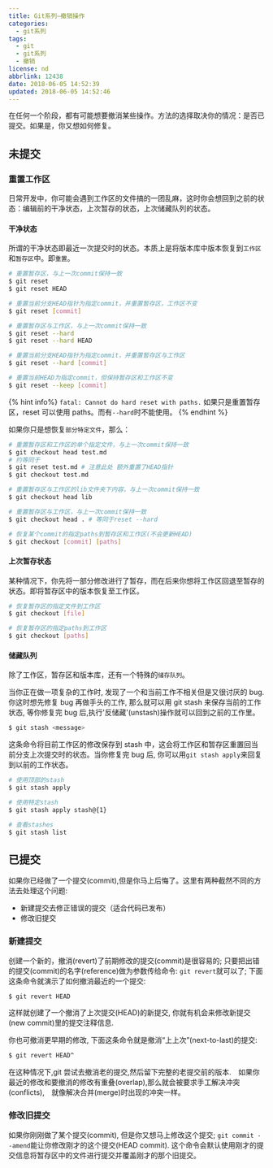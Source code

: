 ```yaml
---
title: Git系列—撤销操作
categories:
  - git系列
tags:
  - git
  - git系列
  - 撤销
license: nd
abbrlink: 12438
date: 2018-06-05 14:52:39
updated: 2018-06-05 14:52:46
---
```


在任何一个阶段，都有可能想要撤消某些操作。方法的选择取决你的情况：是否已提交。如果是，你又想如何修复。

## 未提交

### 重置工作区

日常开发中，你可能会遇到工作区的文件搞的一团乱麻，这时你会想回到之前的状态：编辑前的干净状态，上次暂存的状态，上次储藏队列的状态。

#### 干净状态

所谓的干净状态即最近一次提交时的状态。本质上是将版本库中版本恢复到`工作区`和`暂存区`中。即`重置`。

<!--more-->

```bash
# 重置暂存区，与上一次commit保持一致
$ git reset
$ git reset HEAD

# 重置当前分支HEAD指针为指定commit，并重置暂存区，工作区不变
$ git reset [commit]

# 重置暂存区与工作区，与上一次commit保持一致
$ git reset --hard
$ git reset --hard HEAD

# 重置当前分支HEAD指针为指定commit，并重置暂存区与工作区
$ git reset --hard [commit]

# 重置当前HEAD为指定commit，但保持暂存区和工作区不变
$ git reset --keep [commit]
```

{% hint info%}
`fatal: Cannot do hard reset with paths.`
如果只是重置暂存区，reset 可以使用 paths。而有`--hard`时不能使用。
{% endhint %}

如果你只是想恢复`部分特定文件`，那么：

```bash
# 重置暂存区和工作区的单个指定文件，与上一次commit保持一致
$ git checkout head test.md
# 约等同于
$ git reset test.md # 注意此处 额外重置了HEAD指针
$ git checkout test.md

# 重置暂存区与工作区的lib文件夹下内容，与上一次commit保持一致
$ git checkout head lib

# 重置暂存区与工作区，与上一次commit保持一致
$ git checkout head . # 等同于reset --hard

# 恢复某个commit的指定paths到暂存区和工作区(不会更新HEAD)
$ git checkout [commit] [paths]
```

#### 上次暂存状态

某种情况下，你先将一部分修改进行了暂存，而在后来你想将工作区回退至暂存的状态。即将暂存区中的版本恢复至工作区。

```bash
# 恢复暂存区的指定文件到工作区
$ git checkout [file]

# 恢复暂存区的指定paths到工作区
$ git checkout [paths]
```

#### 储藏队列

除了工作区，暂存区和版本库，还有一个特殊的`储存队列`。

当你正在做一项复杂的工作时, 发现了一个和当前工作不相关但是又很讨厌的 bug. 你这时想先修复 bug 再做手头的工作, 那么就可以用 git stash 来保存当前的工作状态, 等你修复完 bug 后,执行'反储藏'(unstash)操作就可以回到之前的工作里。

```bash
$ git stash <message>
```

这条命令将目前工作区的修改保存到 stash 中，这会将工作区和暂存区重置回当前分支上次提交时的状态。当你修复完 bug 后, 你可以用`git stash apply`来回复到以前的工作状态。

```bash
# 使用顶部的stash
$ git stash apply

# 使用特定stash
$ git stash apply stash@{1}

# 查看stashes
$ git stash list
```

## 已提交

如果你已经做了一个提交(commit),但是你马上后悔了。这里有两种截然不同的方法去处理这个问题:

* 新建提交去修正错误的提交（适合代码已发布）
* 修改旧提交

### 新建提交

创建一个新的，撤消(revert)了前期修改的提交(commit)是很容易的; 只要把出错的提交(commit)的名字(reference)做为参数传给命令: `git revert`就可以了; 下面这条命令就演示了如何撤消最近的一个提交:

```bash
$ git revert HEAD
```

这样就创建了一个撤消了上次提交(HEAD)的新提交, 你就有机会来修改新提交(new commit)里的提交注释信息.

你也可撤消更早期的修改, 下面这条命令就是撤消“上上次”(next-to-last)的提交:

```bash
$ git revert HEAD^
```

在这种情况下,git 尝试去撤消老的提交,然后留下完整的老提交前的版本.　如果你最近的修改和要撤消的修改有重叠(overlap),那么就会被要求手工解决冲突(conflicts),　就像解决合并(merge)时出现的冲突一样。

### 修改旧提交

如果你刚刚做了某个提交(commit), 但是你又想马上修改这个提交; `git commit --amend`能让你修改刚才的这个提交(HEAD commit). 这个命令会默认使用刚才的提交信息将暂存区中的文件进行提交并覆盖刚才的那个旧提交。
